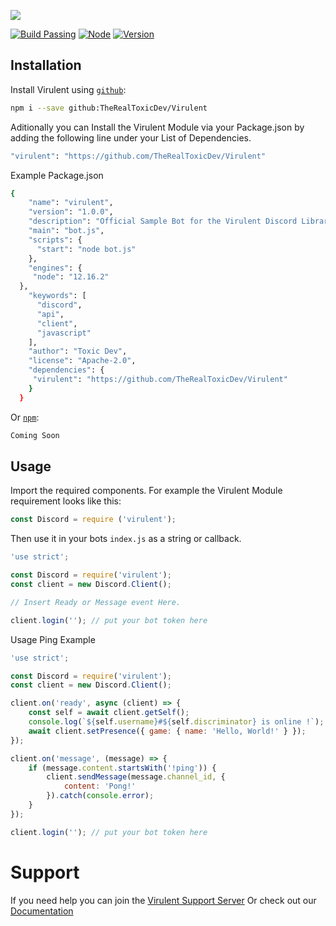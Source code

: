 ![](https://i.imgur.com/1gqzxVd.png)

[![Build Passing](https://img.shields.io/badge/build-Passing%20-green.svg?style=flat)](https://github.com/TheRealToxicDev/Virulent) 
[![Node](https://img.shields.io/badge/node-v12.16.2%20-blue.svg?style=flat)](https://nodejs.org/en/) 
[![Version](https://img.shields.io/badge/virulent-v0.0.1-yellowgreen.svg)](https://github.com/TheRealToxicDev/Virulent)

## Installation
Install Virulent using [`github`](https://www.github.com):

```bash
npm i --save github:TheRealToxicDev/Virulent
```

Aditionally you can Install the Virulent Module via your Package.json
by adding the following line under your List of Dependencies.

```bash
"virulent": "https://github.com/TheRealToxicDev/Virulent"
```

Example Package.json

```bash
{
    "name": "virulent",
    "version": "1.0.0",
    "description": "Official Sample Bot for the Virulent Discord Library.",
    "main": "bot.js",
    "scripts": {
      "start": "node bot.js"
    },
    "engines": {
     "node": "12.16.2"
  },
    "keywords": [
      "discord",
      "api",
      "client",
      "javascript"
    ],
    "author": "Toxic Dev",
    "license": "Apache-2.0",
    "dependencies": {
     "virulent": "https://github.com/TheRealToxicDev/Virulent"
    }
  }
  ```

Or [`npm`](https://www.npmjs.com/):

```bash
Coming Soon
```

## Usage
Import the required components. For example the Virulent Module requirement looks like this:
```jsx harmony
const Discord = require ('virulent');
```
Then use it in your bots ``index.js`` as a string or callback. 

```jsx harmony
'use strict';

const Discord = require('virulent');
const client = new Discord.Client();

// Insert Ready or Message event Here.

client.login(''); // put your bot token here
```
Usage Ping Example
```jsx harmony
'use strict';

const Discord = require('virulent');
const client = new Discord.Client();

client.on('ready', async (client) => {
    const self = await client.getSelf();
    console.log(`${self.username}#${self.discriminator} is online !`);
    await client.setPresence({ game: { name: 'Hello, World!' } });
});

client.on('message', (message) => {
    if (message.content.startsWith('!ping')) {
        client.sendMessage(message.channel_id, {
            content: 'Pong!'
        }).catch(console.error);
    }
});

client.login(''); // put your bot token here
```

# Support
If you need help you can join the [Virulent Support Server](https://discord.gg/aKqSx9G)
Or check out our [Documentation](https://virulentjs.site)
